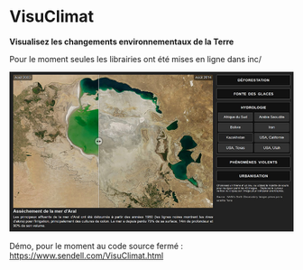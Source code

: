 # VisuClimat
**Visualisez les changements environnementaux de la Terre**

Pour le moment seules les librairies ont été mises en ligne dans inc/

![screenshot](VisuClimat.jpg)

Démo, pour le moment au code source fermé : https://www.sendell.com/VisuClimat.html
